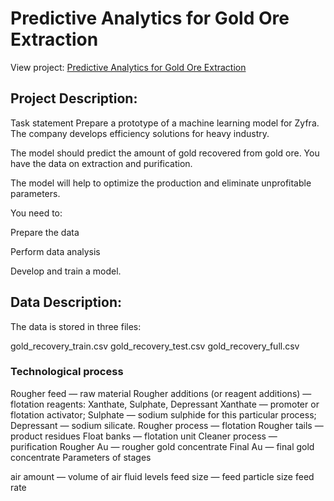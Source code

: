 # Predictive Analytics for Gold Ore Extraction
View project: [Predictive Analytics for Gold Ore Extraction]()
## Project Description:
Task statement
Prepare a prototype of a machine learning model for Zyfra. The company develops efficiency solutions for heavy industry.

The model should predict the amount of gold recovered from gold ore. You have the data on extraction and purification.

The model will help to optimize the production and eliminate unprofitable parameters.

You need to:

Prepare the data

Perform data analysis

Develop and train a model.
## Data Description:
The data is stored in three files:

gold_recovery_train.csv 
gold_recovery_test.csv 
gold_recovery_full.csv 

### Technological process

Rougher feed — raw material
Rougher additions (or reagent additions) — flotation reagents: Xanthate, Sulphate, Depressant
Xanthate — promoter or flotation activator;
Sulphate — sodium sulphide for this particular process;
Depressant — sodium silicate.
Rougher process — flotation
Rougher tails — product residues
Float banks — flotation unit
Cleaner process — purification
Rougher Au — rougher gold concentrate
Final Au — final gold concentrate
Parameters of stages

air amount — volume of air
fluid levels
feed size — feed particle size
feed rate
